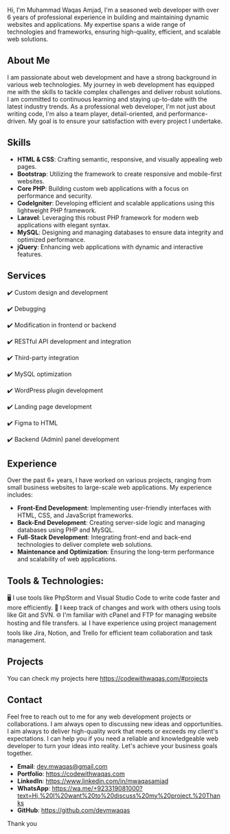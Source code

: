 Hi, I'm Muhammad Waqas Amjad, I'm a seasoned web developer with over 6 years of professional experience in building and maintaining dynamic websites and applications. My expertise spans a wide range of technologies and frameworks, ensuring high-quality, efficient, and scalable web solutions.

## About Me

I am passionate about web development and have a strong background in various web technologies. My journey in web development has equipped me with the skills to tackle complex challenges and deliver robust solutions. I am committed to continuous learning and staying up-to-date with the latest industry trends. As a professional web developer, I'm not just about writing code, I'm also a team player, detail-oriented, and performance-driven. My goal is to ensure your satisfaction with every project I undertake.

## Skills

- **HTML & CSS**: Crafting semantic, responsive, and visually appealing web pages.
- **Bootstrap**: Utilizing the framework to create responsive and mobile-first websites.
- **Core PHP**: Building custom web applications with a focus on performance and security.
- **CodeIgniter**: Developing efficient and scalable applications using this lightweight PHP framework.
- **Laravel**: Leveraging this robust PHP framework for modern web applications with elegant syntax.
- **MySQL**: Designing and managing databases to ensure data integrity and optimized performance.
- **jQuery**: Enhancing web applications with dynamic and interactive features.

## Services

 ✔️ Custom design and development

 ✔️ Debugging

 ✔️ Modification in frontend or backend

 ✔️ RESTful API development and integration

 ✔️ Third-party integration

 ✔️ MySQL optimization

 ✔️ WordPress plugin development

 ✔️ Landing page development

 ✔️ Figma to HTML

 ✔️ Backend (Admin) panel development

## Experience

Over the past 6+ years, I have worked on various projects, ranging from small business websites to large-scale web applications. My experience includes:

- **Front-End Development**: Implementing user-friendly interfaces with HTML, CSS, and JavaScript frameworks.
- **Back-End Development**: Creating server-side logic and managing databases using PHP and MySQL.
- **Full-Stack Development**: Integrating front-end and back-end technologies to deliver complete web solutions.
- **Maintenance and Optimization**: Ensuring the long-term performance and scalability of web applications.

## Tools & Technologies:

 🖥️ I use tools like PhpStorm and Visual Studio Code to write code faster and more efficiently.
 🔄 I keep track of changes and work with others using tools like Git and SVN.
 🌐 I'm familiar with cPanel and FTP for managing website hosting and file transfers.
 📊 I have experience using project management tools like Jira, Notion, and Trello for efficient team collaboration and task management.

## Projects

You can check my projects here https://codewithwaqas.com/#projects

## Contact

Feel free to reach out to me for any web development projects or collaborations. I am always open to discussing new ideas and opportunities. I aim always to deliver high-quality work that meets or exceeds my client's expectations. I can help you if you need a reliable and knowledgeable web developer to turn your ideas into reality. Let's achieve your business goals together.

- **Email**: dev.mwaqas@gmail.com
- **Portfolio**: https://codewithwaqas.com
- **LinkedIn**: https://www.linkedin.com/in/mwaqasamjad
- **WhatsApp**: https://wa.me/+923319081000?text=Hi,%20I%20want%20to%20discuss%20my%20project.%20Thanks
- **GitHub**: https://github.com/devmwaqas

Thank you
